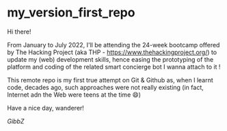 # my_version_first_repo

Hi there!

From January to July 2022, I'll be attending the 24-week bootcamp offered by The Hacking Project (aka THP - https://www.thehackingproject.org/) to update my (web) development skills, hence easing the prototyping of the platform and coding of the related smart concierge bot I wanna attach to it !  

This remote repo is my first true attempt on Git & Github as, when I learnt code, decades ago, such approaches were not really existing (in fact, Internet adn the Web were teens at the time 😄)

Have a nice day, wanderer!

*GibbZ*
